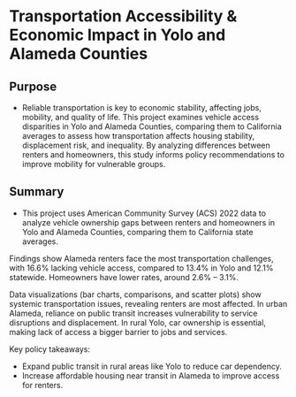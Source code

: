 # Transportation Accessibility & Economic Impact in Yolo and Alameda Counties

## Purpose
- Reliable transportation is key to economic stability, affecting jobs, mobility, and quality of life. This project examines vehicle access disparities in Yolo and Alameda Counties, comparing them to California averages to assess how transportation affects housing stability, displacement risk, and inequality. By analyzing differences between renters and homeowners, this study informs policy recommendations to improve mobility for vulnerable groups.

## Summary
- This project uses American Community Survey (ACS) 2022 data to analyze vehicle ownership gaps between renters and homeowners in Yolo and Alameda Counties, comparing them to California state averages.

Findings show Alameda renters face the most transportation challenges, with 16.6% lacking vehicle access, compared to 13.4% in Yolo and 12.1% statewide. Homeowners have lower rates, around 2.6% – 3.1%.

Data visualizations (bar charts, comparisons, and scatter plots) show systemic transportation issues, revealing renters are most affected. In urban Alameda, reliance on public transit increases vulnerability to service disruptions and displacement. In rural Yolo, car ownership is essential, making lack of access a bigger barrier to jobs and services.

Key policy takeaways:
  - Expand public transit in rural areas like Yolo to reduce car dependency.
  - Increase affordable housing near transit in Alameda to improve access for renters.
